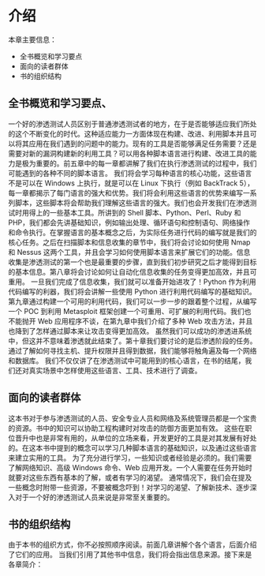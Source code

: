 ﻿# 介绍
本章主要信息：

 - 全书概览和学习要点
 - 面向的读者群体
 - 书的组织结构
 
## 全书概览和学习要点、
一个好的渗透测试人员区别于普通渗透测试者的地方，在于是否能够适应我们所处的这个不断变化的时代。这种适应能力一方面体现在构建、改进、利用脚本并且可以将其应用在我们遇到的问题中的能力。现有的工具是否能够满足任务需要？还是需要对新的漏洞构建新的利用工具？可以用各种脚本语言进行构建、改进工具的能力是极为重要的。前五章中的每一章都讲解了我们在执行渗透测试的过程中，我们可能遇到的各种不同的脚本语言。
我们将会学习每种语言的核心功能，这些语言不是可以在 Windows 上执行，就是可以在 Linux 下执行（例如 BackTrack 5），每一章都揭示了每门语言的强大和优势。我们将会利用这些语言的优势来编写一系列脚本，这些脚本将会帮助我们理解这些语言的强大。我们也会开发我们在渗透测试时用得上的一些基本工具。所讲到的 Shell 脚本、Python、Perl、Ruby 和 PHP，我们都会先讲基础知识，例如输出处理、循环语句和控制语句、网络操作和命令执行。在掌握语言的基本概念之后，为实际任务进行代码的编写就是我们的核心任务。之后在扫描脚本和信息收集的章节中，我们将会讨论如何使用 Nmap 和 Nessus 这两个工具，并且会学习如何使用脚本语言来扩展它们的功能。信息收集是渗透测试的第一个也是最重要的步骤，直到我们初步研究之后才能得到目标的基本信息。第八章将会讨论如何让自动化信息收集的任务变得更加高效，并且可重用。
一旦我们完成了信息收集，我们就可以准备开始进攻了！Python 作为利用代码编写的利器，我们将会讲解一些使用 Python 进行利用代码编写的基础知识。
第九章通过构建一个可用的利用代码，我们可以一步一步的跟着整个过程，从编写一个 POC 到利用 Metasploit 框架创建一个可重用、可扩展的利用代码。我们也不能抛开 Web 应用程序不谈，在第九章中我们介绍了多种 Web 攻击方法，并且也降到了怎样通过脚本来让攻击变得更加高效。
虽然我们可以成功的渗透进系统中，但这并不意味着渗透就此结束了。第十章我们要讨论的是后渗透阶段的任务。通过了解如何寻找主机、提升权限并且得到数据，我们能够将触角遍及每一个网络和数据库。
我们不仅仅讲了在渗透测试中可能用到的核心语言，在书的结尾，我们还对真实场景中怎样使用这些语言、工具、技术进行了调查。

## 面向的读者群体
这本书对于参与渗透测试的人员、安全专业人员和网络及系统管理员都是一个宝贵的资源。书中的知识可以协助工程构建时对攻击的防御方面更加有效。
这些在职位晋升中也是非常有用的，从单位的立场来看，开发更好的工具是对其发展有好处的。在这本书中提到的概念可以学习几种脚本语言的基础知识，以及通过这些语言来建立实用的工具。
为了充分进行学习，一些知识或者经验是必须的。我们需要了解网络知识、高级 Windows 命令、Web 应用开发。一个人需要在任务开始时就要对这些东西有基本的了解，或者有学习的渴望。
通常情况下，我们会在提及一些概念时附带一些资源，不要被概念吓到！对学习的渴望、了解新技术、逐步深入对于一个好的渗透测试人员来说是非常至关重要的。

## 书的组织结构
由于本书的组织方式，你不必按照顺序阅读。前面几章讲解个各个语言，后面介绍了它们的应用。
当我们引用了其他书中信息，我们将会指出信息来源。接下来是各章简介：
